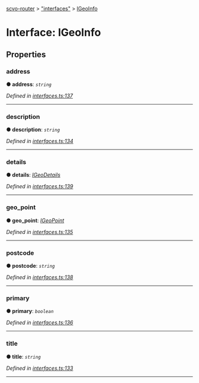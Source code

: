[scvo-router](../README.md) > ["interfaces"](../modules/_interfaces_.md) > [IGeoInfo](../interfaces/_interfaces_.igeoinfo.md)



# Interface: IGeoInfo


## Properties
<a id="address"></a>

###  address

**●  address**:  *`string`* 

*Defined in [interfaces.ts:137](https://github.com/scvodigital/scvo-router/blob/627f4b0/src/interfaces.ts#L137)*





___

<a id="description"></a>

###  description

**●  description**:  *`string`* 

*Defined in [interfaces.ts:134](https://github.com/scvodigital/scvo-router/blob/627f4b0/src/interfaces.ts#L134)*





___

<a id="details"></a>

###  details

**●  details**:  *[IGeoDetails](_interfaces_.igeodetails.md)* 

*Defined in [interfaces.ts:139](https://github.com/scvodigital/scvo-router/blob/627f4b0/src/interfaces.ts#L139)*





___

<a id="geo_point"></a>

###  geo_point

**●  geo_point**:  *[IGeoPoint](_interfaces_.igeopoint.md)* 

*Defined in [interfaces.ts:135](https://github.com/scvodigital/scvo-router/blob/627f4b0/src/interfaces.ts#L135)*





___

<a id="postcode"></a>

###  postcode

**●  postcode**:  *`string`* 

*Defined in [interfaces.ts:138](https://github.com/scvodigital/scvo-router/blob/627f4b0/src/interfaces.ts#L138)*





___

<a id="primary"></a>

###  primary

**●  primary**:  *`boolean`* 

*Defined in [interfaces.ts:136](https://github.com/scvodigital/scvo-router/blob/627f4b0/src/interfaces.ts#L136)*





___

<a id="title"></a>

###  title

**●  title**:  *`string`* 

*Defined in [interfaces.ts:133](https://github.com/scvodigital/scvo-router/blob/627f4b0/src/interfaces.ts#L133)*





___


